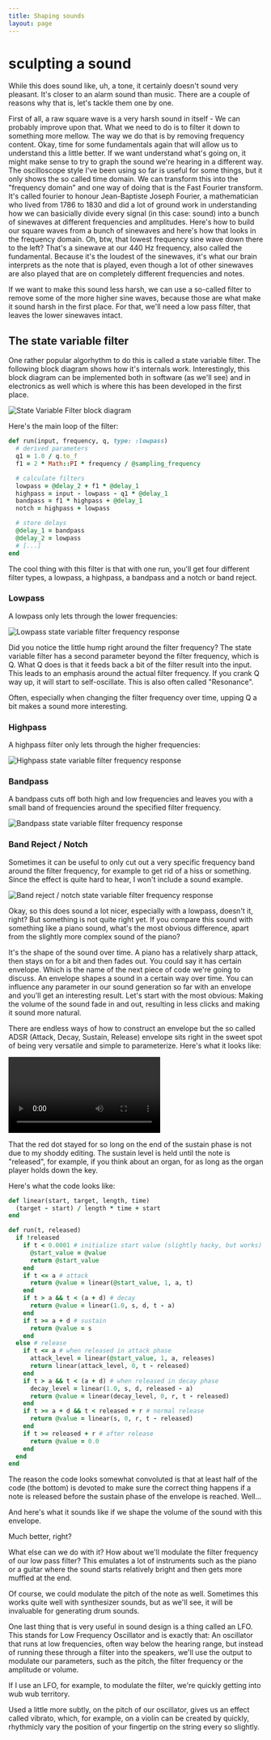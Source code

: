 ```yaml
---
title: Shaping sounds
layout: page
---
```

# sculpting a sound

While this does sound like, uh, a tone, it certainly doesn't sound very pleasant. It's closer to an alarm sound than music. There are a couple of reasons why that is, let's tackle them one by one.

First of all, a raw square wave is a very harsh sound in itself - We can probably improve upon that. What we need to do is to filter it down to something more mellow. The way we do that is by removing frequency content. Okay, time for some fundamentals again that will allow us to understand this a little better. If we want understand what's going on, it might make sense to try to graph the sound we're hearing in a different way. The oscilloscope style I've been using so far is useful for some things, but it only shows the so called time domain. We can transform this into the "frequency domain" and one way of doing that is the Fast Fourier transform. It's called fourier to honour Jean-Baptiste Joseph Fourier, a mathematician who lived from 1786 to 1830 and did a lot of ground work in understanding how we can basicially divide every signal (in this case: sound) into a bunch of sinewaves at different frequencies and amplitudes. Here's how to build our square waves from a bunch of sinewaves and here's how that looks in the frequency domain. Oh, btw, that lowest frequency sine wave down there to the left? That's a sinewave at our 440 Hz frequency, also called the fundamental. Because it's the loudest of the sinewaves, it's what our brain interprets as the note that is played, even though a lot of other sinewaves are also played that are on completely different frequencies and notes.

If we want to make this sound less harsh, we can use a so-called filter to remove some of the more higher sine waves, because those are what make it sound harsh in the first place. For that, we'll need a low pass filter, that leaves the lower sinewaves intact.

## The state variable filter

One rather popular algorhythm to do this is called a state variable filter. The following block diagram shows how it's internals work. Interestingly, this block diagram can be implemented both in software (as we'll see) and in electronics as well which is where this has been developed in the first place.

![State Variable Filter block diagram](images/StateVarBlock.gif)

Here's the main loop of the filter:

```ruby
def run(input, frequency, q, type: :lowpass)
  # derived parameters
  q1 = 1.0 / q.to_f
  f1 = 2 * Math::PI * frequency / @sampling_frequency

  # calculate filters
  lowpass = @delay_2 + f1 * @delay_1
  highpass = input - lowpass - q1 * @delay_1
  bandpass = f1 * highpass + @delay_1
  notch = highpass + lowpass

  # store delays
  @delay_1 = bandpass
  @delay_2 = lowpass
  # [...]
end
```

The cool thing with this filter is that with one run, you'll get four different filter types, a lowpass, a highpass, a bandpass and a notch or band reject.

### Lowpass

A lowpass only lets through the lower frequencies:

![Lowpass state variable filter frequency response](images/lowpass.png)

Did you notice the little hump right around the filter frequency? The state variable filter has a second parameter beyond the filter frequency, which is Q. What Q does is that
it feeds back a bit of the filter result into the input. This leads to an emphasis around the actual filter frequency. If you crank Q way up, it will start to self-oscillate. This is also often called "Resonance".

Often, especially when changing the filter frequency over time, upping Q a bit makes a sound more interesting.

<audio src="samples/filtered.wav" data-player="simple"></audio>

### Highpass

A highpass filter only lets through the higher frequencies:

![Highpass state variable filter frequency response](images/highpass.png)

<audio src="samples/highpass_filtered.wav" data-player="simple"></audio>

### Bandpass

A bandpass cuts off both high and low frequencies and leaves you with a small band of frequencies around the specified filter frequency.

![Bandpass state variable filter frequency response](images/bandpass.png)

<audio src="samples/bandpass_filtered.wav" data-player="simple"></audio>

### Band Reject / Notch

Sometimes it can be useful to only cut out a very specific frequency band around the filter frequency, for example to get rid of a hiss or something. Since the effect is quite hard to hear, I won't include a sound example.

![Band reject / notch state variable filter frequency response](images/notch.png)

Okay, so this does sound a lot nicer, especially with a lowpass, doesn't it, right? But something is not quite right yet. If you compare this sound with something like a piano sound, what's the most obvious difference, apart from the slightly more complex sound of the piano?

<audio src="samples/piano_long.wav" data-player="scope"></audio>

It's the shape of the sound over time. A piano has a relatively sharp attack, then stays on for a bit and then fades out. You could say it has  certain envelope. Which is the name of the next piece of code we're going to discuss. An envelope shapes a sound in a certain way over time. You can influence any parameter in our sound generation so far with an envelope and you'll get an interesting result. Let's start with the most obvious: Making the volume of the sound fade in and out, resulting in less clicks and making it sound more natural.

There are endless ways of how to construct an envelope but the so called ADSR (Attack, Decay, Sustain, Release) envelope sits right in the sweet spot of being very versatile and simple to parameterize. Here's what it looks like:

<video src="images/adsr.ogv" controls></video>

That the red dot stayed for so long on the end of the sustain phase is not due to my shoddy editing. The sustain level is held until the note is "released", for example, if you think about an organ, for as long as the organ player holds down the key.

Here's what the code looks like:

```ruby
def linear(start, target, length, time)
  (target - start) / length * time + start
end

def run(t, released)
  if !released
    if t < 0.0001 # initialize start value (slightly hacky, but works)
      @start_value = @value
      return @start_value
    end
    if t <= a # attack
      return @value = linear(@start_value, 1, a, t)
    end
    if t > a && t < (a + d) # decay
      return @value = linear(1.0, s, d, t - a)
    end
    if t >= a + d # sustain
      return @value = s
    end
  else # release
    if t <= a # when released in attack phase
      attack_level = linear(@start_value, 1, a, releases)
      return linear(attack_level, 0, t - released)
    end
    if t > a && t < (a + d) # when released in decay phase
      decay_level = linear(1.0, s, d, released - a)
      return @value = linear(decay_level, 0, r, t - released)
    end
    if t >= a + d && t < released + r # normal release
      return @value = linear(s, 0, r, t - released)
    end
    if t >= released + r # after release
      return @value = 0.0
    end
  end
end
```

The reason the code looks somewhat convoluted is that at least half of the code (the bottom) is devoted to make sure the correct thing happens if a note is released before the sustain phase of the envelope is reached. Well...

And here's what it sounds like if we shape the volume of the sound with this envelope.

<audio src="samples/amp_env.wav" data-player="scope"></audio>

Much better, right?

What else can we do with it? How about we'll modulate the filter frequency of our low pass filter? This emulates a lot of instruments such as the piano or a guitar where the sound starts relatively bright and then gets more muffled at the end.

<audio src="samples/filter_env.wav" data-player="scope"></audio>

Of course, we could modulate the pitch of the note as well. Sometimes this works quite well with synthesizer sounds, but as we'll see, it will be invaluable for generating drum sounds.

<audio src="samples/pitch_env.wav" data-player="scope"></audio>


One last thing that is very useful in sound design is a thing called an LFO. This stands for Low Frequency Oscillator and is exactly that: An oscillator that runs at low frequencies, often way below the hearing range, but instead of running these through a filter into the speakers, we'll use the output to modulate our parameters, such as the pitch, the filter frequency or the amplitude or volume.

If I use an LFO, for example, to modulate the filter, we're quickly getting into wub wub territory.

<audio src="samples/lfo_wub.wav" data-player="scope"></audio>

Used a little more subtly, on the pitch of our oscillator, gives us an effect called vibrato, which, for example, on a violin can be created by quickly, rhythmicly vary the position of your fingertip on the string every so slightly.







